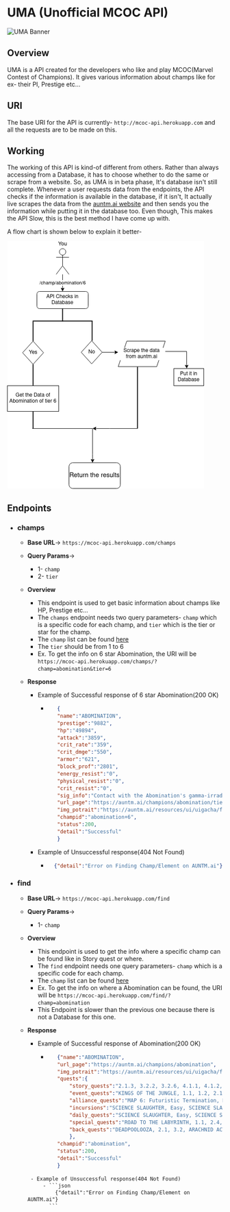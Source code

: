 # UMA (Unofficial MCOC API)

![UMA Banner](blob/UMA_Banner.png)

## Overview

UMA is a API created for the developers who like and play MCOC(Marvel Contest of Champions).
It gives various information about champs like for ex- their PI, Prestige etc...

## URI 

The base URI for the API is currently- `http://mcoc-api.herokuapp.com` and all the requests are to be made on this.

## Working

The working of this API is kind-of different from others. Rather than always accessing from a Database, it has to choose whether to do the same or scrape from a website.
So, as UMA is in beta phase, It's database isn't still complete. Whenever a user requests data from the endpoints, the API checks if the information is available in the database, if it isn't, It actually live scrapes the data from the [auntm.ai website](https://auntm.ai/) and then sends you the information while putting it in the database too. Even though, This makes the API Slow, this is the best method I have come up with. 

A flow chart is shown below to explain it better-

![Diagram](blob/flowchart.png)

## Endpoints

- ### champs

    - **Base URL**-> `https://mcoc-api.herokuapp.com/champs`

    - **Query Params**-> 
        - 1- `champ`
        - 2- `tier`

    - **Overview**
        - This endpoint is used to get basic information about champs like HP, Prestige etc...
        - The `champs` endpoint needs two query parameters- `champ` which is a specific code for each champ, and `tier` which is the tier or star for the champ.
        - The `champ` list can be found [here](champnames.md)
        - The `tier` should be from 1 to 6
        - Ex. To get the info on 6 star Abomination, the URI will be `https://mcoc-api.herokuapp.com/champs/?champ=abomination&tier=6`

    - **Response**
        - Example of Successful response of 6 star Abomination(200 OK)
           - ```json
                {	
                "name":"ABOMINATION",
                "prestige":"9882",
                "hp":"49894",
                "attack":"3859",
                "crit_rate":"359",
                "crit_dmge":"550",
                "armor":"621",
                "block_prof":"2801",
                "energy_resist":"0",
                "physical_resist":"0",
                "crit_resist":"0",
                "sig_info":"Contact with the Abomination's gamma-irradiated body has a 5.29 to 25.03% chance to Poison the target, reducing their Health recovery by 30% and dealing 3087.2 Direct Damage over 12 seconds.",
                "url_page":"https://auntm.ai/champions/abomination/tier/6",
                "img_potrait":"https://auntm.ai/resources/ui/uigacha/featured/gachachaseprize_256x256_abomination.png",
                "champid":"abomination+6",
                "status":200,
                "detail":"Successful"
                }
                ```
        - Example of Unsuccessful response(404 Not Found)
            - ```json
                {"detail":"Error on Finding Champ/Element on AUNTM.ai"}
              ```       

- ### find

    - **Base URL**-> `https://mcoc-api.herokuapp.com/find`

    - **Query Params**-> 
        - 1- `champ`

    - **Overview**
        - This endpoint is used to get the info where a specific champ can be found like in Story quest or where.
        - The `find` endpoint needs one query parameters- `champ` which is a specific code for each champ.
        - The `champ` list can be found [here](champnames.md)
        - Ex. To get the info on where a Abomination can be found, the URI will be `https://mcoc-api.herokuapp.com/find/?champ=abomination`
        - This Endpoint is slower than the previous one because there is not a Database for this one.

    - **Response**
        - Example of Successful response of  Abomination(200 OK)
           - ```json
                {"name":"ABOMINATION",
                "url_page":"https://auntm.ai/champions/abomination",
                "img_potrait":"https://auntm.ai/resources/ui/uigacha/featured/gachachaseprize_256x256_abomination.png",
                "quests":{
                    "story_quests":"2.1.3, 3.2.2, 3.2.6, 4.1.1, 4.1.2, 4.2.1, 4.2.2, 4.3.1, 4.3.2, 4.3.5, 4.3.6, 4.4.1, 4.4.2, 4.4.3, 4.4.4, 4.4.5, 4.4.6, 5.1.4, 5.2.3, 5.2.6, 5.3.1, 5.3.3, 5.3.5, 5.3.6, 5.4.1, 5.4.2, 5.4.4, 5.4.5, 5.4.6, 6.1.1, 6.1.4, 6.1.5, 6.1.6, 6.2.3, 6.2.5, 6.2.6, 6.3.4, 6.3.5, 6.4.3, 7.1.4, 7.1.5",
                    "event_quests":"KINGS OF THE JUNGLE, 1.1, 1.2, 2.1, 2.2, 3.1, 3.2",
                    "alliance_quests":"MAP 6: Futuristic Termination, MAP 7: Suited Destruction, MAP 8: Supernova",
                    "incursions":"SCIENCE SLAUGHTER, Easy, SCIENCE SLAUGHTER, Medium, SCIENCE SLAUGHTER, Hard, SCIENCE SLAUGHTER, Expert",
                    "daily_quests":"SCIENCE SLAUGHTER, Easy, SCIENCE SLAUGHTER, Medium, SCIENCE SLAUGHTER, Hard, SCIENCE SLAUGHTER, Expert",
                    "special_quests":"ROAD TO THE LABYRINTH, 1.1, 2.4, 3.2, 4.2, 4.6, LABYRINTH OF LEGENDS",
                    "back_quests":"DEADPOOLOOZA, 2.1, 3.2, ARACHNID ACTION, 1.1, 2.2, CONTAMINATION, 1.1, 1.2, 2.1, 3.1, BLOOD AND VENOM, 1.2, 3.1, POLAR OPPOSITES, 1.1, 2.1, 3.1, MYSTERY IN THE MICRO-REALMS, 1.1, 1.3, 2.1, 2.2, 3.3, ULTRON'S ASSAULT, 2.1, 3.3"
                    },
                "champid":"abomination",
                "status":200,
                "detail":"Successful"
                }
       ```
        - Example of Unsuccessful response(404 Not Found)
            - ```json
                {"detail":"Error on Finding Champ/Element on AUNTM.ai"}
              ```
